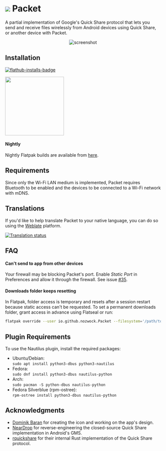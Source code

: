 # <img src="data/icons/io.github.nozwock.Packet.svg" /> Packet

A partial implementation of Google's Quick Share protocol that lets you send and receive files wirelessly from Android devices using Quick Share, or another device with Packet.

<div align="center">
    <img src="data/resources/screenshots/packet-receive.png" alt="screenshot" />
</div>

## Installation

[![flathub-installs-badge]][flathub]

<a href="https://flathub.org/apps/details/io.github.nozwock.Packet">
<img src="https://flathub.org/api/badge?svg&locale=en&dark" width="190px" />
</a>

#### Nightly
Nightly Flatpak builds are available from [here][nightly-build].

## Requirements
Since only the Wi-Fi LAN medium is implemented, Packet requires Bluetooth to be enabled and the devices to be connected to a Wi-Fi network with mDNS.

## Translations
If you'd like to help translate Packet to your native language, you can do so using the [Weblate][translation-platform] platform.

[![Translation status][translation-status-widget]][translation-platform]

## FAQ

#### Can't send to app from other devices

Your firewall may be blocking Packet's port. Enable *Static Port* in Preferences and allow it through the firewall. See issue [#35](https://github.com/nozwock/packet/issues/35).

#### Downloads folder keeps resetting

In Flatpak, folder access is temporary and resets after a session restart because static access can't be requested. To set a permanent downloads folder, grant access in advance using Flatseal or run:

```sh
flatpak override --user io.github.nozwock.Packet --filesystem='/path/to/your/folder/here'
```

## Plugin Requirements

<!-- Don't change the heading since a link to it is being used in the app. -->

To use the Nautilus plugin, install the required packages:

- Ubuntu/Debian:\
`sudo apt install python3-dbus python3-nautilus`
- Fedora:\
`sudo dnf install python3-dbus nautilus-python`
- Arch:\
`sudo pacman -S python-dbus nautilus-python`
- Fedora Silverblue (rpm-ostree):\
`rpm-ostree install python3-dbus nautilus-python`

## Acknowledgments
- [Dominik Baran][dominik] for creating the icon and working on the app's design.
- [NearDrop][neardrop] for reverse-engineering the closed-source Quick Share implementation in Android's GMS.
- [rquickshare] for their internal Rust implementation of the Quick Share protocol.

[nightly-build]: https://nightly.link/nozwock/packet/workflows/ci/main?preview
[translation-platform]: https://hosted.weblate.org/engage/packet/
[translation-status-widget]: https://hosted.weblate.org/widget/packet/multi-auto.svg
[dominik]: https://gitlab.gnome.org/wallaby
[neardrop]: https://github.com/grishka/NearDrop/
[rquickshare]: https://github.com/Martichou/rquickshare/
[flathub]: https://flathub.org/apps/details/io.github.nozwock.Packet
[flathub-installs-badge]: https://img.shields.io/badge/dynamic/json?label=Packet&url=https%3A%2F%2Fflathub.org%2Fapi%2Fv2%2Fstats%2Fio.github.nozwock.Packet&query=%24.installs_total&logo=flathub&color=007ec6
